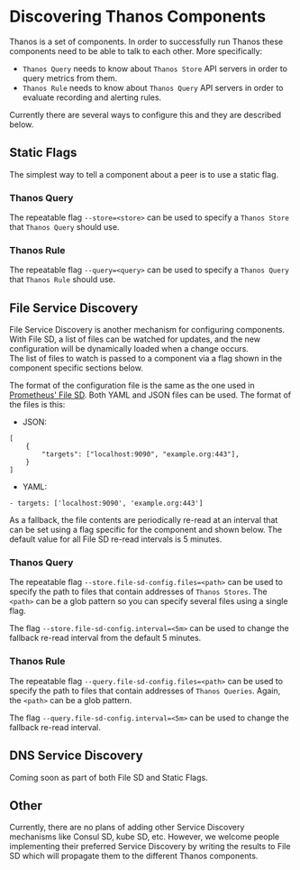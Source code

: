 # Discovering Thanos Components

Thanos is a set of components. In order to successfully run Thanos these components need to be able to talk to each other. 
More specifically:
* `Thanos Query` needs to know about `Thanos Store` API servers in order to query metrics from them.
* `Thanos Rule` needs to know about `Thanos Query` API servers in order to evaluate recording and alerting rules.

Currently there are several ways to configure this and they are described below.

## Static Flags
The simplest way to tell a component about a peer is to use a static flag.

### Thanos Query
The repeatable flag `--store=<store>` can be used to specify a `Thanos Store` that `Thanos Query` should use. 

### Thanos Rule
The repeatable flag `--query=<query>` can be used to specify a `Thanos Query` that `Thanos Rule` should use. 

## File Service Discovery
File Service Discovery is another mechanism for configuring components. With File SD, a 
list of files can be watched for updates, and the new configuration will be dynamically loaded when a change occurs.   
The list of files to watch is passed to a component via a flag shown in the component specific sections below. 

The format of the configuration file is the same as the one used in [Prometheus' File SD](https://prometheus.io/docs/prometheus/latest/configuration/configuration/#file_sd_config).
Both YAML and JSON files can be used. The format of the files is this:

* JSON:
```
[
	{
		"targets": ["localhost:9090", "example.org:443"],
	}
]
```

* YAML:
```
- targets: ['localhost:9090', 'example.org:443']
```

As a fallback, the file contents are periodically re-read at an interval that can be set using a flag specific for the component and shown below.
The default value for all File SD re-read intervals is 5 minutes.

### Thanos Query
The repeatable flag `--store.file-sd-config.files=<path>` can be used to specify the path to files that contain addresses of `Thanos Stores`.
The `<path>` can be a glob pattern so you can specify several files using a single flag. 

The flag `--store.file-sd-config.interval=<5m>` can be used to change the fallback re-read interval from the default 5 minutes.

### Thanos Rule
The repeatable flag `--query.file-sd-config.files=<path>` can be used to specify the path to files that contain addresses of `Thanos Queries`.
Again, the `<path>` can be a glob pattern. 

The flag `--query.file-sd-config.interval=<5m>` can be used to change the fallback re-read interval.

## DNS Service Discovery
Coming soon as part of both File SD and Static Flags. 

## Other
Currently, there are no plans of adding other Service Discovery mechanisms like Consul SD, kube SD, etc. However, we welcome 
people implementing their preferred Service Discovery by writing the results to File SD which will propagate them to the different Thanos components.
